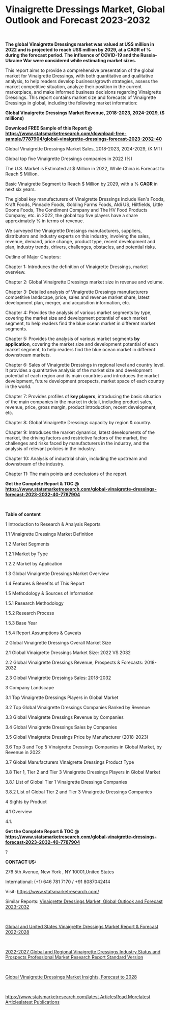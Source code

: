 <h1>Vinaigrette Dressings Market, Global Outlook and Forecast 2023-2032</h1><br/><p><strong>The global Vinaigrette Dressings market was valued at US$ million in 2022 and is projected to reach US$ million by 2029, at a <strong>CAGR</strong> of % during the forecast period. The influence of COVID-19 and the Russia-Ukraine War were considered while estimating market sizes.</strong></p>
 
 
 
 <p>This report aims to provide a comprehensive presentation of the global market for Vinaigrette Dressings, with both quantitative and qualitative analysis, to help readers develop business/growth strategies, assess the market competitive situation, analyze their position in the current marketplace, and make informed business decisions regarding Vinaigrette Dressings. This report contains market size and forecasts of Vinaigrette Dressings in global, including the following market information:</p>
 
 
 
 <p><strong>Global Vinaigrette Dressings Market Revenue, 2018-2023, 2024-2029, ($ millions)</strong></p>
 
 
 
 <p><strong>Download FREE Sample of this Report @ <a href="https://www.statsmarketresearch.com/download-free-sample/7787904/global-vinaigrette-dressings-forecast-2023-2032-40">https://www.statsmarketresearch.com/download-free-sample/7787904/global-vinaigrette-dressings-forecast-2023-2032-40</a></strong></p>
 
 
 
 <p>Global Vinaigrette Dressings Market Sales, 2018-2023, 2024-2029, (K MT)</p>
 
 
 
 <p>Global top five Vinaigrette Dressings companies in 2022 (%)</p>
 
 
 
 <p>The U.S. Market is Estimated at $ Million in 2022, While China is Forecast to Reach $ Million.</p>
 
 
 
 <p>Basic Vinaigrette Segment to Reach $ Million by 2029, with a % <strong>CAGR</strong> in next six years.</p>
 
 
 
 <p>The global key manufacturers of Vinaigrette Dressings include Ken&#39;s Foods, Kraft Foods, Pinnacle Foods, Golding Farms Foods, Aldi US, Hiltfields, Little Doone Foods, The Condiment Company and The HV Food Products Company, etc. in 2022, the global top five players have a share approximately % in terms of revenue.</p>
 
 
 
 <p>We surveyed the Vinaigrette Dressings manufacturers, suppliers, distributors and industry experts on this industry, involving the sales, revenue, demand, price change, product type, recent development and plan, industry trends, drivers, challenges, obstacles, and potential risks.</p>
 
 
 
 <p>Outline of Major Chapters:</p>
 
 
 
 <p>Chapter 1: Introduces the definition of Vinaigrette Dressings, market overview.</p>
 
 
 
 <p>Chapter 2: Global Vinaigrette Dressings market size in revenue and volume.</p>
 
 
 
 <p>Chapter 3: Detailed analysis of Vinaigrette Dressings manufacturers competitive landscape, price, sales and revenue market share, latest development plan, merger, and acquisition information, etc.</p>
 
 
 
 <p>Chapter 4: Provides the analysis of various market segments by type, covering the market size and development potential of each market segment, to help readers find the blue ocean market in different market segments.</p>
 
 
 
 <p>Chapter 5: Provides the analysis of various market segments <strong>by application</strong>, covering the market size and development potential of each market segment, to help readers find the blue ocean market in different downstream markets.</p>
 
 
 
 <p>Chapter 6: Sales of Vinaigrette Dressings in regional level and country level. It provides a quantitative analysis of the market size and development potential of each region and its main countries and introduces the market development, future development prospects, market space of each country in the world.</p>
 
 
 
 <p>Chapter 7: Provides profiles of <strong>key players</strong>, introducing the basic situation of the main companies in the market in detail, including product sales, revenue, price, gross margin, product introduction, recent development, etc.</p>
 
 
 
 <p>Chapter 8: Global Vinaigrette Dressings capacity by region & country.</p>
 
 
 
 <p>Chapter 9: Introduces the market dynamics, latest developments of the market, the driving factors and restrictive factors of the market, the challenges and risks faced by manufacturers in the industry, and the analysis of relevant policies in the industry.</p>
 
 
 
 <p>Chapter 10: Analysis of industrial chain, including the upstream and downstream of the industry.</p>
 
 
 
 <p>Chapter 11: The main points and conclusions of the report.</p>
 
 
 
 <div><b>Get the Complete Report & TOC @ <a href="https://www.statsmarketresearch.com/global-vinaigrette-dressings-forecast-2023-2032-40-7787904">https://www.statsmarketresearch.com/global-vinaigrette-dressings-forecast-2023-2032-40-7787904</a></b></div>
 
 
 
 <p><br />
 
 <b>Table of content</b></p>
 
 
 
 <p>1 Introduction to Research & Analysis Reports<br />
 
 1.1 Vinaigrette Dressings Market Definition<br />
 
 1.2 Market Segments<br />
 
 1.2.1 Market by Type<br />
 
 1.2.2 Market by Application<br />
 
 1.3 Global Vinaigrette Dressings Market Overview<br />
 
 1.4 Features & Benefits of This Report<br />
 
 1.5 Methodology & Sources of Information<br />
 
 1.5.1 Research Methodology<br />
 
 1.5.2 Research Process<br />
 
 1.5.3 Base Year<br />
 
 1.5.4 Report Assumptions & Caveats<br />
 
 2 Global Vinaigrette Dressings Overall Market Size<br />
 
 2.1 Global Vinaigrette Dressings Market Size: 2022 VS 2032<br />
 
 2.2 Global Vinaigrette Dressings Revenue, Prospects & Forecasts: 2018-2032<br />
 
 2.3 Global Vinaigrette Dressings Sales: 2018-2032<br />
 
 3 Company Landscape<br />
 
 3.1 Top Vinaigrette Dressings Players in Global Market<br />
 
 3.2 Top Global Vinaigrette Dressings Companies Ranked by Revenue<br />
 
 3.3 Global Vinaigrette Dressings Revenue by Companies<br />
 
 3.4 Global Vinaigrette Dressings Sales by Companies<br />
 
 3.5 Global Vinaigrette Dressings Price by Manufacturer (2018-2023)<br />
 
 3.6 Top 3 and Top 5 Vinaigrette Dressings Companies in Global Market, by Revenue in 2022<br />
 
 3.7 Global Manufacturers Vinaigrette Dressings Product Type<br />
 
 3.8 Tier 1, Tier 2 and Tier 3 Vinaigrette Dressings Players in Global Market<br />
 
 3.8.1 List of Global Tier 1 Vinaigrette Dressings Companies<br />
 
 3.8.2 List of Global Tier 2 and Tier 3 Vinaigrette Dressings Companies<br />
 
 4 Sights by Product<br />
 
 4.1 Overview<br />
 
 4.1.</p>
 
 
 
 <div><b>Get the Complete Report & TOC @ <a href="https://www.statsmarketresearch.com/global-vinaigrette-dressings-forecast-2023-2032-40-7787904">https://www.statsmarketresearch.com/global-vinaigrette-dressings-forecast-2023-2032-40-7787904</a></b></div>
 
 
 
 <p>? </p>
 
 
 
 <p><b>CONTACT US:</b><br />
 
 276 5th Avenue, New York , NY 10001,United States<br />
 
 International: (+1) 646 781 7170 / +91 8087042414<br />
 
 Visit: <a href="https://www.statsmarketresearch.com/">https://www.statsmarketresearch.com/</a><br />
 
 Similar Reports: <a href="https://www.statsmarketresearch.com/global-vinaigrette-dressings-forecast-2023-2032-40-7787904">Vinaigrette Dressings Market, Global Outlook and Forecast 2023-2032</a><br />
 
 <br />
 
 <a href="https://www.statsmarketresearch.com/global-vinaigrette-dressings-forecast-2023-2032-40-7787904">Global and United States Vinaigrette Dressings Market Report & Forecast 2022-2028</a><br />
 
 <br />
 
 <a href="https://www.statsmarketresearch.com/global-vinaigrette-dressings-forecast-2023-2032-40-7787904">2022-2027 Global and Regional Vinaigrette Dressings Industry Status and Prospects Professional Market Research Report Standard Version</a><br />
 
 <br />
 
 <a href="https://www.statsmarketresearch.com/global-vinaigrette-dressings-forecast-2023-2032-40-7787904">Global Vinaigrette Dressings Market Insights, Forecast to 2028</a><br />
 
 <br />
 
 <a href="https://gyeongbokgung.com">https://www.statsmarketresearch.com/</a><a href="https://hallyeomaritime.com">latest Articles</a><a href="https://jingwansa.com">Read More</a><a href="https://nguoiviet.jp/">latest Articles</a><a href="https://www.intelmarketresearch.com/">latest Publications</a></p>